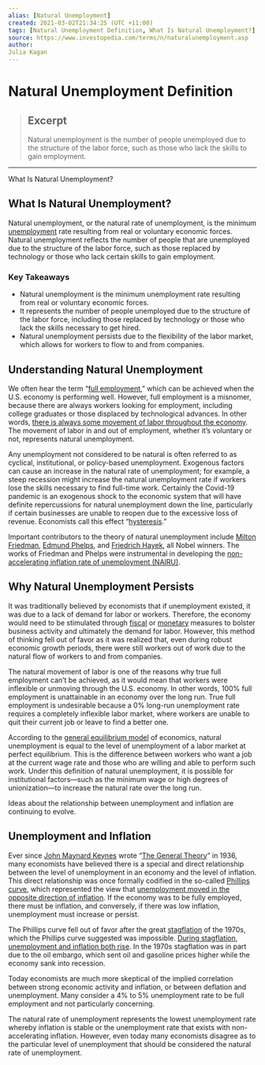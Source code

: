 ```yaml
---
alias: [Natural Unemployment]
created: 2021-03-02T21:34:25 (UTC +11:00)
tags: [Natural Unemployment Definition, What Is Natural Unemployment?]
source: https://www.investopedia.com/terms/n/naturalunemployment.asp
author: 
Julia Kagan
---
```


# Natural Unemployment Definition

> ## Excerpt
> Natural unemployment is the number of people unemployed due to the structure of the labor force, such as those who lack the skills to gain employment.

---

What Is Natural Unemployment?
## What Is Natural Unemployment?

Natural unemployment, or the natural rate of unemployment, is the minimum [unemployment](https://www.investopedia.com/terms/u/unemployment.asp) rate resulting from real or voluntary economic forces. Natural unemployment reflects the number of people that are unemployed due to the structure of the labor force, such as those replaced by technology or those who lack certain skills to gain employment.

### Key Takeaways

-   Natural unemployment is the minimum unemployment rate resulting from real or voluntary economic forces.
-   It represents the number of people unemployed due to the structure of the labor force, including those replaced by technology or those who lack the skills necessary to get hired.
-   Natural unemployment persists due to the flexibility of the labor market, which allows for workers to flow to and from companies.

## Understanding Natural Unemployment

We often hear the term “[full employment](https://www.investopedia.com/terms/f/fullemployment.asp),” which can be achieved when the U.S. economy is performing well. However, full employment is a misnomer, because there are always workers looking for employment, including college graduates or those displaced by technological advances. In other words, [there is always some movement of labor throughout the economy](https://www.investopedia.com/articles/economics/09/labor-mobility.asp). The movement of labor in and out of employment, whether it’s voluntary or not, represents natural unemployment.

Any unemployment not considered to be natural is often referred to as cyclical, institutional, or policy-based unemployment. Exogenous factors can cause an increase in the natural rate of unemployment; for example, a steep recession might increase the natural unemployment rate if workers lose the skills necessary to find full-time work. Certainly the Covid-19 pandemic is an exogenous shock to the economic system that will have definite repercussions for natural unemployment down the line, particularly if certain businesses are unable to reopen due to the excessive loss of revenue. Economists call this effect “[hysteresis](https://www.investopedia.com/terms/h/hysteresis.asp).”

Important contributors to the theory of natural unemployment include [Milton Friedman](https://www.investopedia.com/terms/m/milton-friedman.asp), [Edmund Phelps](https://www.investopedia.com/terms/e/edmund-s-phelps.asp), and [Friedrich Hayek](https://www.investopedia.com/terms/f/friedrich-hayek.asp), all Nobel winners. The works of Friedman and Phelps were instrumental in developing the [non-accelerating inflation rate of unemployment (NAIRU)](https://www.investopedia.com/terms/n/non-accelerating-rate-unemployment.asp).

## Why Natural Unemployment Persists

It was traditionally believed by economists that if unemployment existed, it was due to a lack of demand for labor or workers. Therefore, the economy would need to be stimulated through [fiscal](https://www.investopedia.com/insights/what-is-fiscal-policy/) or [monetary](https://www.investopedia.com/terms/m/monetarypolicy.asp) measures to bolster business activity and ultimately the demand for labor. However, this method of thinking fell out of favor as it was realized that, even during robust economic growth periods, there were still workers out of work due to the natural flow of workers to and from companies.

The natural movement of labor is one of the reasons why true full employment can’t be achieved, as it would mean that workers were inflexible or unmoving through the U.S. economy. In other words, 100% full employment is unattainable in an economy over the long run. True full employment is undesirable because a 0% long-run unemployment rate requires a completely inflexible labor market, where workers are unable to quit their current job or leave to find a better one.

According to the [general equilibrium model](https://www.investopedia.com/terms/g/general-equilibrium-theory.asp) of economics, natural unemployment is equal to the level of unemployment of a labor market at perfect equilibrium. This is the difference between workers who want a job at the current wage rate and those who are willing and able to perform such work. Under this definition of natural unemployment, it is possible for institutional factors—such as the minimum wage or high degrees of unionization—to increase the natural rate over the long run.

Ideas about the relationship between unemployment and inflation are continuing to evolve.

## Unemployment and Inflation

Ever since [John Maynard Keynes](https://www.investopedia.com/terms/j/john_maynard_keynes.asp) wrote “[The General Theory](https://www.investopedia.com/articles/economics/09/john-maynard-keynes-keynesian.asp)” in 1936, many economists have believed there is a special and direct relationship between the level of unemployment in an economy and the level of inflation. This direct relationship was once formally codified in the so-called [Phillips curve](https://www.investopedia.com/terms/p/phillipscurve.asp), which represented the view that [unemployment moved in the opposite direction of inflation](https://www.investopedia.com/articles/markets/081515/how-inflation-and-unemployment-are-related.asp). If the economy was to be fully employed, there must be inflation, and conversely, if there was low inflation, unemployment must increase or persist.

The Phillips curve fell out of favor after the great [stagflation](https://www.investopedia.com/terms/s/stagflation.asp) of the 1970s, which the Phillips curve suggested was impossible. [During stagflation, unemployment and inflation both rise](https://www.investopedia.com/ask/answers/040615/what-are-three-major-economic-components-necessary-stagflation-occur.asp). In the 1970s stagflation was in part due to the oil embargo, which sent oil and gasoline prices higher while the economy sank into recession.

Today economists are much more skeptical of the implied correlation between strong economic activity and inflation, or between deflation and unemployment. Many consider a 4% to 5% unemployment rate to be full employment and not particularly concerning.

The natural rate of unemployment represents the lowest unemployment rate whereby inflation is stable or the unemployment rate that exists with non-accelerating inflation. However, even today many economists disagree as to the particular level of unemployment that should be considered the natural rate of unemployment.
